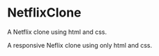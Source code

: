 # NetflixClone
A Netflix clone using html and css.

A responsive Neflix clone using only html and css.
